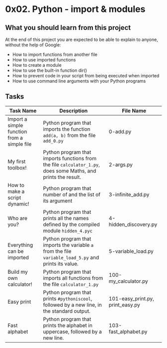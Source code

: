 # 0x02. Python - import & modules

## What you should learn from this project
At the end of this project you are expected to be able to explain to anyone, without the help of Google:

* How to import functions from another file
* How to use imported functions
* How to create a module
* How to use the built-in function dir()
* How to prevent code in your script from being executed when imported
* How to use command line arguments with your Python programs

## Tasks
| Task Name | Description | File Name |
| --------- | ----------- | --------- |
| Import a simple function from a simple file | Python program that imports the function `add(a, b)` from the file `add_0.py` | 0-add.py |
| My first toolbox! | Python program that imports functions from the file `calculator_1.py`, does some Maths, and prints the result. | 2-args.py |
| How to make a script dynamic! | Python program that number of and the list of its argument | 3-infinite_add.py |
| Who are you? | Python program that prints all the names defined by the compiled module `hidden_4.pyc` | 4-hidden_discovery.py |
| Everything can be imported | Python program that imports the variable `a` from the file `variable_load_5.py` and prints its value. | 5-variable_load.py |
| Build my own calculator! | Python program that imports all functions from the file `calculator_1.py` | 100-my_calculator.py |
| Easy print | Python program that prints `#pythoniscool`, followed by a new line, in the standard output. | 101-easy_print.py, print_easy.py |
| Fast alphabet | Python program that prints the alphabet in uppercase, followed by a new line. | 103-fast_alphabet.py |